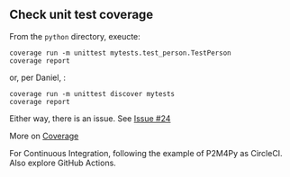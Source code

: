 ## Check unit test coverage

From the `python` directory, exeucte:  

```
coverage run -m unittest mytests.test_person.TestPerson
coverage report
``` 

or, per Daniel, :

```
coverage run -m unittest discover mytests
coverage report
```

Either way, there is an issue. See [Issue #24](https://github.com/khanna7/cadre/issues/24#issue-1283832743)

More on [Coverage](https://docs.google.com/document/d/1XSAST_h8jHBffyLSX693eRaQwUsm8u1DN7I87UseLV0/edit#bookmark=id.vnnc6g6mpdfv)  

For Continuous Integration, following the example of P2M4Py as CircleCI. 
Also explore GitHub Actions. 